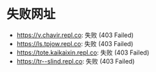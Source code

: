 # 失败网址
- https://v.chavir.repl.co: 失败 (403
Failed)
- https://ls.tpjow.repl.co: 失败 (403
Failed)
- https://tote.kaikaixin.repl.co: 失败 (403
Failed)
- https://tr--slind.repl.co: 失败 (403
Failed)

